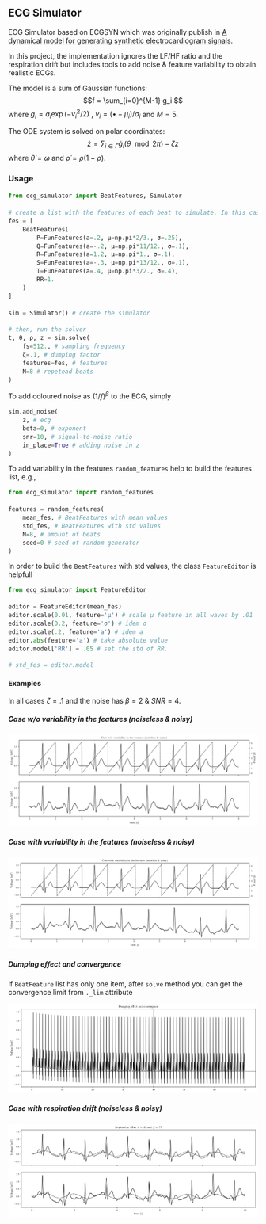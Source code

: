 ## ECG Simulator

ECG Simulator based on ECGSYN which was originally publish in [A dynamical model for generating synthetic electrocardiogram signals](https://ieeexplore.ieee.org/document/1186732). 

In this project, the implementation ignores the LF/HF ratio and the respiration drift but includes tools to add noise & feature variability to obtain realistic ECGs.

The model is a sum of Gaussian functions:
$$f = \sum_{i=0}^{M-1} g_i $$
where $g_i = a_i  \exp (-{v_i}^2/2)$ , $v_i = (\bullet -\mu_i)/\sigma_i$ and $M=5$.

The ODE system is solved on polar coordinates:
$$\dot{z} = \sum_{i\in\Gamma} \dot{g}_i(\theta\mod{2\pi}) - \zeta z $$
where $\dot{\theta} = \omega$ and $\dot{\rho} = \rho (1 - \rho)$.

### Usage
```python
from ecg_simulator import BeatFeatures, Simulator

# create a list with the features of each beat to simulate. In this case, only one beat.
fes = [ 
    BeatFeatures(
        P=FunFeatures(a=.2, μ=np.pi*2/3., σ=.25),
        Q=FunFeatures(a=-.2, μ=np.pi*11/12., σ=.1),
        R=FunFeatures(a=1.2, μ=np.pi*1., σ=.1),
        S=FunFeatures(a=-.3, μ=np.pi*13/12., σ=.1),
        T=FunFeatures(a=.4, μ=np.pi*3/2., σ=.4),
        RR=1.
    )
]

sim = Simulator() # create the simulator

# then, run the solver
t, θ, ρ, z = sim.solve(
    fs=512., # sampling frequency
    ζ=.1, # dumping factor
    features=fes, # features
    N=8 # repetead beats
)

```

To add coloured noise as $(1/f)^\beta$ to the ECG, simply

```python
sim.add_noise(
    z, # ecg
    beta=0, # exponent
    snr=10, # signal-to-noise ratio
    in_place=True # adding noise in z
)
```

To add variability in the features ```random_features``` help to build the features list, e.g., 

```python
from ecg_simulator import random_features

features = random_features(
    mean_fes, # BeatFeatures with mean values
    std_fes, # BeatFeatures with std values
    N=8, # amount of beats
    seed=0 # seed of random generator
)
```

In order to build the ```BeatFeatures``` with std values, the class ```FeatureEditor``` is helpfull

```python
from ecg_simulator import FeatureEditor

editor = FeatureEditor(mean_fes) 
editor.scale(0.01, feature='μ') # scale μ feature in all waves by .01
editor.scale(0.2, feature='σ') # idem σ
editor.scale(.2, feature='a') # idem a
editor.abs(feature='a') # take absolute value
editor.model['RR'] = .05 # set the std of RR.

# std_fes = editor.model
```

#### Examples
In all cases $\zeta = .1$ and the noise has $\beta = 2$ & $SNR = 4$.

##### Case w/o variability in the features (noiseless & noisy)

<img src="figs/single.png" alt="drawing" width=""/>

##### Case with variability in the features (noiseless & noisy)

<img src="figs/stat.png" alt="drawing" width=""/>

##### Dumping effect and convergence

If `BeatFeature` list has only one item, after `solve` method you can get the convergence limit from `._lim` attribute

<img src="figs/dumping.png" alt="drawing" width=""/>

##### Case with respiration drift (noiseless & noisy)

<img src="figs/resp.png" alt="drawing" width=""/>
